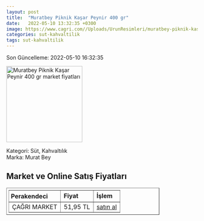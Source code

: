 ```yaml
---
layout: post
title:  "Muratbey Piknik Kaşar Peynir 400 gr"
date:   2022-05-10 13:32:35 +0300
image: https://www.cagri.com//Uploads/UrunResimleri/muratbey-piknik-kasar-peynir-400-gr-ebae.jpg
categories: sut-kahvaltilik
tags: sut-kahvaltilik
---
```


Son Güncelleme: 2022-05-10 16:32:35

<img src="https://www.cagri.com//Uploads/UrunResimleri/muratbey-piknik-kasar-peynir-400-gr-ebae.jpg" width="200" alt="Muratbey Piknik Kaşar Peynir 400 gr market fiyatları" />

Kategori: Süt, Kahvaltılık
<br />
Marka: Murat Bey

<h2>Market ve Online Satış Fiyatları</h2>

<table border="1" style="padding: 5px;width:80%;">
  <tr>
    <td style="padding: 5px;"><strong>Perakendeci</strong></td>
    <td><strong>Fiyat</strong></td>
    <td><strong>İşlem</strong></td>
  </tr>
  <tr>
              <td title="Çağrı Market">ÇAĞRI MARKET</td>
              <td>51,95 TL</td>
              <td><a title="Çağrı Market" target="_blank" href="https://www.cagri.com/muratbey-piknik-kasar-peynir-400-gr">satın al</a></td>
            </tr>
</table>
